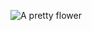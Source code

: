 ![A pretty flower](https://www.gardeningknowhow.com/wp-content/uploads/2021/07/sulfur-cosmos-mexican-aster-flowers-690x518.jpg)
